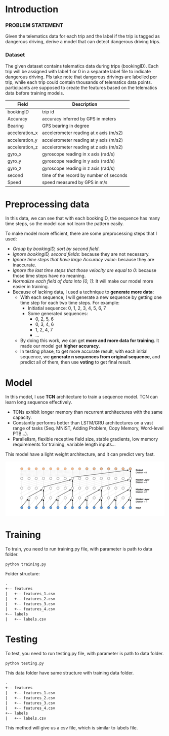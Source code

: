 # Introduction
### PROBLEM STATEMENT

Given the telematics data for each trip and the label if the trip is tagged as dangerous driving, 
derive a model that can detect dangerous driving trips.

### Dataset
The given dataset contains telematics data during trips (bookingID).
 Each trip will be assigned with label 1 or 0 in a separate label file to indicate dangerous driving. 
 Pls take note that dangerous drivings are labelled per trip, while each trip could contain thousands of telematics data points.
 participants are supposed to create the features based on the telematics data before training models.

| Field          | Description                             |
|----------------|-----------------------------------------|
| bookingID      | trip id                                 |
| Accuracy       | accuracy inferred by GPS in meters      |
| Bearing        | GPS bearing in degree                   |
| acceleration_x | accelerometer reading at x axis (m/s2)  |
| acceleration_y | accelerometer reading at y axis (m/s2)  |
| acceleration_z | accelerometer reading at z axis (m/s2)  |
| gyro_x         | gyroscope reading in x axis (rad/s)     |
| gyro_y         | gyroscope reading in y axis (rad/s)     |
| gyro_z         | gyroscope reading in z axis (rad/s)     |
| second         | time of the record by number of seconds |
| Speed          | speed measured by GPS in m/s            |

# Preprocessing data
In this data, we can see that with each bookingID, the sequence has many time steps, so the model can not learn the 
pattern easily.

To make model more efficient, there are some preprocessing steps that I used:
- *Group by bookingID, sort by second field*.
- *Ignore bookingID, second fields*: because they are not necessary.
- *Ignore time steps that have large Accuracy value*: because they are inaccurate.
- *Ignore the last time steps that those velocity are equal to 0*: because those time steps have no meaning.
- *Normalize each field of data into [0, 1]*: It will make our model more easier in training.
- Because of lacking data, I used a technique to **generate more data**:
    - With each sequence, I will generate a new sequence by getting one time step for each two time steps. For example:
        - Initiatial sequence: 0, 1, 2, 3, 4, 5, 6, 7
        - Some generated sequences:
            - 0, 2, 5, 6
            - 0, 3, 4, 6
            - 1, 2, 4, 7
            - ...
    - By doing this work, we can get **more and more data for training**. It made our model get **higher accuracy**.
    - In testing phase, to get more accurate result, with each initial sequence, we **generate n sequences from original sequence**,
    and predict all of them, then use **voting** to get final result. 

# Model
In this model, I use **TCN** architecture to train a sequence model. TCN can learn long sequence effectively.
- TCNs exhibit longer memory than recurrent architectures with the same capacity.
- Constantly performs better than LSTM/GRU architectures on a vast range of tasks (Seq. MNIST, Adding Problem, Copy Memory, Word-level PTB...).
- Parallelism, flexible receptive field size, stable gradients, low memory requirements for training, variable length inputs...

This model have a light weight architecture, and it can predict very fast.

![](tcn.png)

# Training
To train, you need to run training.py file, with parameter is path to data folder.

```buildoutcfg
python training.py
```

Folder structure:
```buildoutcfg
.
+-- features
|   +-- features_1.csv
|   +-- features_2.csv
|   +-- features_3.csv
|   +-- features_4.csv
+-- labels
|   +-- labels.csv
```

# Testing 
To test, you need to run testing.py file, with parameter is path to data folder.

```buildoutcfg
python testing.py
```

This data folder have same structure with training data folder.
```buildoutcfg
.
+-- features
|   +-- features_1.csv
|   +-- features_2.csv
|   +-- features_3.csv
|   +-- features_4.csv
+-- labels
|   +-- labels.csv
```

This method will give us a csv file, which is similar to labels file.